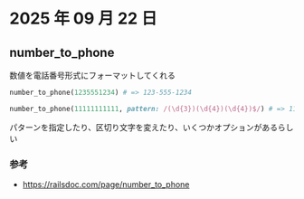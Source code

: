 # 2025 年 09 月 22 日

## number_to_phone

数値を電話番号形式にフォーマットしてくれる

```rb
number_to_phone(1235551234) # => 123-555-1234

number_to_phone(11111111111, pattern: /(\d{3})(\d{4})(\d{4})$/) # => 111-1111-1111
```

パターンを指定したり、区切り文字を変えたり、いくつかオプションがあるらしい

### 参考

- https://railsdoc.com/page/number_to_phone
